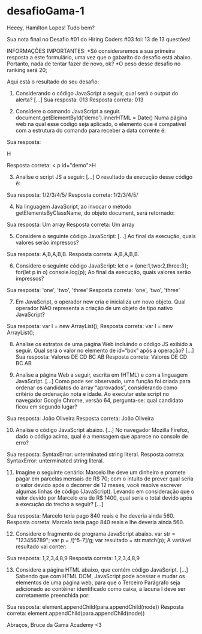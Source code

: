 # desafioGama-1

Heeey, Hamilton Lopes!
Tudo bem?

Sua nota final no Desafio #01 do Hiring Coders #03 foi: 13 de 13 questões!

INFORMAÇÕES IMPORTANTES:
*Só consideraremos a sua primeira resposta a este formulário, uma vez que o gabarito do desafio está abaixo. Portanto, nada de tentar fazer de novo, ok?
*O peso desse desafio no ranking será 20;

Aqui está o resultado do seu desafio:
1. Considerando o código JavaScript a seguir, qual será o output do alerta?
[...]
Sua resposta: 013
Resposta correta: 013

2. Considere o comando JavaScript a seguir.
document.getElementById('demo').innerHTML = Date()
Numa página web na qual esse código seja aplicado, o elemento que é compatível com a estrutura do comando para receber a data corrente é:

Sua resposta: <p id="demo">H</p>
Resposta correta: < p id="demo">H


3. Analise o script JS a seguir:
[...]
O resultado da execução desse código é: 

Sua resposta: 1/2/3/4/5/
Resposta correta: 1/2/3/4/5/

4. Na linguagem JavaScript, ao invocar o método getElementsByClassName, do objeto document, será retornado:

Sua resposta: Um array
Resposta correta: Um array

5. Considere o seguinte código JavaScript:
[...]
Ao final da execução, quais valores serão impressos?

Sua resposta: A,B,A,B,B.
Resposta correta: A,B,A,B,B.

6. Considere o seguinte código JavaScript:
let o = {one:1,two:2,three:3};
for(let p in o) console.log(p);
Ao final da execução, quais valores serão impressos?

Sua resposta: 'one', 'two', 'three'
Resposta correta: 'one', 'two', 'three'

7. Em JavaScript, o operador new cria e inicializa um novo objeto.
Qual operador NÃO representa a criação de um objeto de tipo nativo JavaScript?

Sua resposta: var l = new ArrayList();
Resposta correta: var l = new ArrayList();

8. Analise os extratos de uma página Web incluindo o código JS exibido a seguir. Qual será o valor no elemento de id=“box” após a operação?
[...]
Sua resposta: Valores DE CD BC AB
Resposta correta: Valores DE CD BC AB

9. Analise a página Web a seguir, escrita em (HTML) e com a linguagem JavaScript.
[...]
Como pode ser observado, uma função foi criada para ordenar os candidatos do array “aprovados”, considerando como critério de ordenação nota e idade. Ao executar este script no navegador Google Chrome, versão 64, pergunta-se: qual candidato ficou em segundo lugar?

Sua resposta: João Oliveira
Resposta correta: João Oliveira

10. Analise o código JavaScript abaixo.
[...]
No navegador Mozilla Firefox, dado o código acima, qual é a mensagem que aparece no console de erro?

Sua resposta: SyntaxError: unterminated string literal.
Resposta correta: SyntaxError: unterminated string literal.

11. Imagine o seguinte cenário: Marcelo lhe deve um dinheiro e promete pagar em parcelas mensais de R$ 70; com o intuito de prever qual seria o valor devido após o decorrer de 12 meses, você resolve escrever algumas linhas de código (JavaScript). Levando em consideração que o valor devido por Marcelo era de R$ 1400, qual seria o total devido após a execução do trecho a seguir?
[...]

Sua resposta: Marcelo teria pago 840 reais e lhe deveria ainda 560.
Resposta correta: Marcelo teria pago 840 reais e lhe deveria ainda 560.

12. Considere o fragmento de programa JavaScript abaixo.
var str = "123456789";
var p = /[^5-7]/g;
var resultado = str.match(p);
A variável resultado vai conter:

Sua resposta: 1,2,3,4,8,9
Resposta correta: 1,2,3,4,8,9

13. Considere a página HTML abaixo, que contém código JavaScript.
[...]
Sabendo que com HTML DOM, JavaScript pode acessar e mudar os elementos de uma página web, para que o Terceiro Parágrafo seja adicionado ao contêiner identificado como caixa, a lacuna I deve ser corretamente preenchida por:

Sua resposta: element.appendChild(para.appendChild(node))
Resposta correta: element.appendChild(para.appendChild(node))

Abraços,
Bruce da Gama Academy <3
